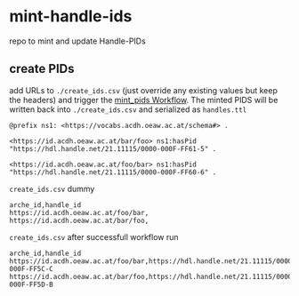 # mint-handle-ids
repo to mint and update Handle-PIDs


## create PIDs

add URLs to `./create_ids.csv` (just override any existing values but keep the headers) and trigger the [mint_pids Workflow](https://github.com/acdh-oeaw/mint-handle-ids/actions/workflows/mint_pids.yml). The minted PIDS will be written back into `./create_ids.csv` and serialized as `handles.ttl`

```ttl
@prefix ns1: <https://vocabs.acdh.oeaw.ac.at/schema#> .

<https://id.acdh.oeaw.ac.at/bar/foo> ns1:hasPid "https://hdl.handle.net/21.11115/0000-000F-FF61-5" .

<https://id.acdh.oeaw.ac.at/foo/bar> ns1:hasPid "https://hdl.handle.net/21.11115/0000-000F-FF60-6" .
```


`create_ids.csv` dummy

```csv
arche_id,handle_id
https://id.acdh.oeaw.ac.at/foo/bar,
https://id.acdh.oeaw.ac.at/bar/foo,
```

`create_ids.csv` after successfull workflow run

```csv
arche_id,handle_id
https://id.acdh.oeaw.ac.at/foo/bar,https://hdl.handle.net/21.11115/0000-000F-FF5C-C
https://id.acdh.oeaw.ac.at/bar/foo,https://hdl.handle.net/21.11115/0000-000F-FF5D-B
```